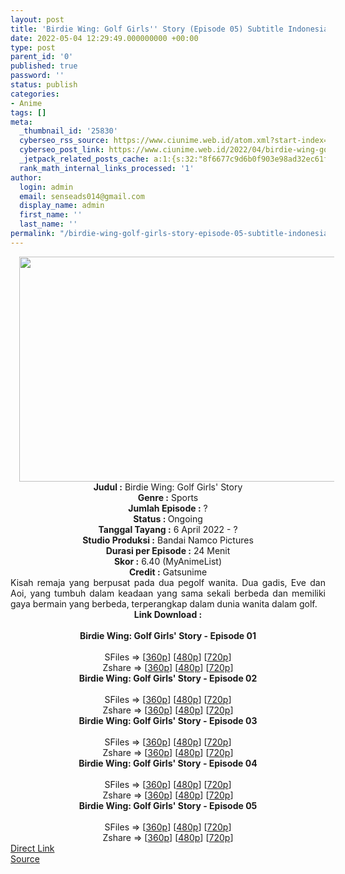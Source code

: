 ```yaml
---
layout: post
title: 'Birdie Wing: Golf Girls'' Story (Episode 05) Subtitle Indonesia'
date: 2022-05-04 12:29:49.000000000 +00:00
type: post
parent_id: '0'
published: true
password: ''
status: publish
categories:
- Anime
tags: []
meta:
  _thumbnail_id: '25830'
  cyberseo_rss_source: https://www.ciunime.web.id/atom.xml?start-index=1
  cyberseo_post_link: https://www.ciunime.web.id/2022/04/birdie-wing-golf-girls-story-subtitle.html
  _jetpack_related_posts_cache: a:1:{s:32:"8f6677c9d6b0f903e98ad32ec61f8deb";a:2:{s:7:"expires";i:1655952889;s:7:"payload";a:3:{i:0;a:1:{s:2:"id";i:27013;}i:1;a:1:{s:2:"id";i:26031;}i:2;a:1:{s:2:"id";i:26916;}}}}
  rank_math_internal_links_processed: '1'
author:
  login: admin
  email: senseads014@gmail.com
  display_name: admin
  first_name: ''
  last_name: ''
permalink: "/birdie-wing-golf-girls-story-episode-05-subtitle-indonesia/"
---
```

<div class="separator" style="clear: both; text-align: center;"><a href="https://blogger.googleusercontent.com/img/b/R29vZ2xl/AVvXsEi4NuaVb5LT_ppB87x2mGLV4ikDchUeYexpBCmfvm5tWZI7quo_GPwKsrtXXY6hFTvl8Gg__1K4OS2uBrBXs7G6Xca7igdT0NHxzpwxYjSJm84BwKaWzZmu65k0QbNT0BHC0DMZQE0wGhvokaAVfn5_JSuUpNwJqg9OmRdM7m4na3FrPRCuCO-f4laz/s1280/Birdie%20Wing%20-%20Golf%20Girls'%20Story.jpg" style="margin-left: 1em; margin-right: 1em;"><img border="0" data-original-height="720" data-original-width="1280" height="360" src="{{ site.baseurl }}/assets/2022/05/Birdie%20Wing%20-%20Golf%20Girls'%20Story.jpg" width="640" /></a></div>
<div class="separator" style="clear: both; text-align: center;"></div>
<div style="text-align: center;"><b>Judul</b><b><b> </b>:</b> Birdie Wing: Golf Girls' Story</div>
<div style="text-align: center;"><b><b>Genre :</b></b> Sports</div>
<div style="text-align: center;"><b>Jumlah Episode :</b> ?<br /><b>Status :&nbsp;</b>Ongoing<br /><b>Tanggal Tayang :</b> 6 April&nbsp;2022 - ?<br /><b>Studio Produksi :</b>&nbsp;Bandai Namco Pictures<br /><b>Durasi per Episode :</b> 24 Menit</div>
<div style="text-align: center;"><b>Skor :</b> 6.40 (MyAnimeList)</div>
<div style="text-align: center;"><b>Credit :</b>&nbsp;Gatsunime</div>
<div style="text-align: center;"></div>
<div style="text-align: justify;">Kisah remaja yang berpusat pada dua pegolf wanita. Dua gadis, Eve dan Aoi, yang tumbuh dalam keadaan yang sama sekali berbeda dan memiliki gaya bermain yang berbeda, terperangkap dalam dunia wanita dalam golf.</div>
<div style="text-align: justify;"></div>
<div style="text-align: justify;"></div>
<div style="text-align: center;">
<div style="text-align: center;">
<div style="text-align: left;">
<div style="text-align: center;"><b>Link Download :</b></div>
<div style="text-align: center;"><b><br /></b></div>
<div style="text-align: center;"><span style="text-align: left;"><b>Birdie Wing: Golf Girls' Story&nbsp;</b></span><b>- Episode 01</b></div>
<div style="text-align: center;"><b><br /></b></div>
<div style="text-align: center;">SFiles =&gt; [<a href="https://www.mp4upload.com/atlthegqy6xk" target="_blank" rel="noopener">360p</a>] [<a href="https://www.mp4upload.com/ss8ipjnoqxqg" target="_blank" rel="noopener">480p</a>] [<a href="http://www.solidfiles.com/v/Kn5mAZAqWLNKd" target="_blank" rel="noopener">720p</a>]</div>
<div style="text-align: center;">Zshare =&gt; [<a href="https://www104.zippyshare.com/v/ty5CKEY6/file.html" target="_blank" rel="noopener">360p</a>] [<a href="https://www104.zippyshare.com/v/4wqgjcIT/file.html" target="_blank" rel="noopener">480p</a>] [<a href="https://www104.zippyshare.com/v/XWCkph5Q/file.html" target="_blank" rel="noopener">720p</a>]</div>
<div style="text-align: center;"></div>
<div style="text-align: center;">
<div><span style="text-align: left;"><b>Birdie Wing: Golf Girls' Story&nbsp;</b></span><b>- Episode 02</b></div>
<div><b><br /></b></div>
<div>SFiles =&gt; [<a href="http://www.solidfiles.com/v/LKXWx2yMgkGRv" target="_blank" rel="noopener">360p</a>] [<a href="http://www.solidfiles.com/v/g6BQkZ6XvDgap" target="_blank" rel="noopener">480p</a>] [<a href="http://www.solidfiles.com/v/2dXpMgxrr5WRg" target="_blank" rel="noopener">720p</a>]</div>
<div>Zshare =&gt; [<a href="https://www85.zippyshare.com/v/aDGPSuvw/file.html" target="_blank" rel="noopener">360p</a>] [<a href="https://www85.zippyshare.com/v/tWToYawp/file.html" target="_blank" rel="noopener">480p</a>] [<a href="https://www85.zippyshare.com/v/xhXRYjEo/file.html" target="_blank" rel="noopener">720p</a>]</div>
<div></div>
<div>
<div><span style="text-align: left;"><b>Birdie Wing: Golf Girls' Story&nbsp;</b></span><b>- Episode 03</b></div>
<div><b><br /></b></div>
<div>SFiles =&gt; [<a href="http://www.solidfiles.com/v/vNgL3XYB5xAyk" target="_blank" rel="noopener">360p</a>] [<a href="http://www.solidfiles.com/v/BVXWaVeadpp4e" target="_blank" rel="noopener">480p</a>] [<a href="http://www.solidfiles.com/v/DeX6pDGG3VMmn" target="_blank" rel="noopener">720p</a>]</div>
<div>Zshare =&gt; [<a href="https://www60.zippyshare.com/v/ddDaeYpT/file.html" target="_blank" rel="noopener">360p</a>] [<a href="https://www60.zippyshare.com/v/90HNGFoD/file.html" target="_blank" rel="noopener">480p</a>] [<a href="https://www60.zippyshare.com/v/JVp00xop/file.html" target="_blank" rel="noopener">720p</a>]</div>
</div>
<div></div>
<div>
<div><span style="text-align: left;"><b>Birdie Wing: Golf Girls' Story&nbsp;</b></span><b>- Episode 04</b></div>
<div><b><br /></b></div>
<div>SFiles =&gt; [<a href="http://www.solidfiles.com/v/eWvXgwxdVRPNZ" target="_blank" rel="noopener">360p</a>] [<a href="http://www.solidfiles.com/v/ZZeXg8DnqMB32" target="_blank" rel="noopener">480p</a>] [<a href="http://www.solidfiles.com/v/rdmgVALkLXa2r" target="_blank" rel="noopener">720p</a>]</div>
<div>Zshare =&gt; [<a href="https://www60.zippyshare.com/v/eKtRwZzI/file.html" target="_blank" rel="noopener">360p</a>] [<a href="https://www60.zippyshare.com/v/1JCXYxrS/file.html" target="_blank" rel="noopener">480p</a>] [<a href="https://www60.zippyshare.com/v/kLqhC4MU/file.html" target="_blank" rel="noopener">720p</a>]</div>
</div>
<div></div>
<div>
<div><span style="text-align: left;"><b>Birdie Wing: Golf Girls' Story&nbsp;</b></span><b>- Episode 05</b></div>
<div><b><br /></b></div>
<div>SFiles =&gt; [<a href="https://www.mp4upload.com/mq6vhhj461c5" target="_blank" rel="noopener">360p</a>] [<a href="https://www.mp4upload.com/dwxwlxrbo5ao" target="_blank" rel="noopener">480p</a>] [<a href="https://www.mp4upload.com/5q8ptndujsb6" target="_blank" rel="noopener">720p</a>]</div>
<div>Zshare =&gt; [<a href="https://www42.zippyshare.com/v/vxhqIbEn/file.html" target="_blank" rel="noopener">360p</a>] [<a href="https://www42.zippyshare.com/v/xZ7Zib3E/file.html" target="_blank" rel="noopener">480p</a>] [<a href="https://www42.zippyshare.com/v/6VAFVZYa/file.html" target="_blank" rel="noopener">720p</a>]</div>
</div>
</div>
</div>
</div>
</div>
<link rel="stylesheet" href="https://cdnjs.cloudflare.com/ajax/libs/font-awesome/4.7.0/css/font-awesome.min.css" />
<div class="divbtn"> <a href="https://handymansurrender.com/fihup8buzv?key=94550f7ce39444073321dde3b8782f97" class="btn"><i class="fa fa-download"></i> Direct Link</a> <br /><a href="https://www.ciunime.web.id/2022/04/birdie-wing-golf-girls-story-subtitle.html">Source</a> </div>
